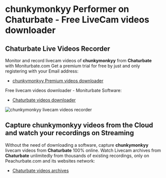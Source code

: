 # chunkymonkyy Performer on Chaturbate - Free LiveCam videos downloader

## Chaturbate Live Videos Recorder

Monitor and record livecam videos of **chunkymonkyy** from **Chaturbate** with Moniturbate.com
Get a premium trial for free by just and only registering with your Email address:
* [chunkymonkyy Premium videos downloader](https://moniturbate.com/request-demo-licence-key.html)

Free livecam videos downloader - Moniturbate Software:
* [Chaturbate videos downloader](https://moniturbate.com/moniturbate-download-software.html)

![chunkymonkyy livecam videos recorder](https://peachurnet.com/templates/moniturbate-software.png)


## Capture chunkymonkyy videos from the Cloud and watch your recordings on Streaming

Without the need of downloading a software, capture **chunkymonkyy** livecam videos from **Chaturbate** 100% online.
Watch Livecam archives from **Chaturbate** unlimitedly from thousands of existing recordings, only on Peachurbate.com and its websites network:
* [Chaturbate videos archives](https://peachurnet.com/)